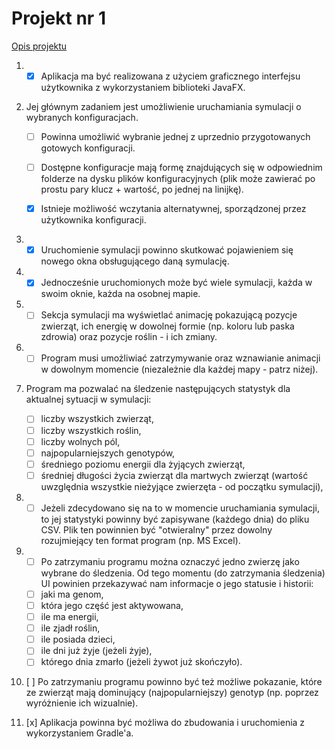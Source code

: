 # Projekt nr 1
[Opis projektu](https://github.com/apohllo/obiektowe-lab/tree/master/proj1)

1. - [x] Aplikacja ma być realizowana z użyciem graficznego interfejsu użytkownika z wykorzystaniem biblioteki JavaFX.

1. Jej głównym zadaniem jest umożliwienie uruchamiania symulacji o wybranych konfiguracjach.
	- [ ] Powinna umożliwić wybranie jednej z uprzednio przygotowanych gotowych konfiguracji.

	- [ ] Dostępne konfiguracje mają formę znajdujących się w odpowiednim folderze na dysku plików konfiguracyjnych (plik może zawierać po prostu pary klucz + wartość, po jednej na linijkę).

	- [x] Istnieje możliwość wczytania alternatywnej, sporządzonej przez użytkownika konfiguracji.

1. - [x] Uruchomienie symulacji powinno skutkować pojawieniem się nowego okna obsługującego daną symulację.

1. - [x] Jednocześnie uruchomionych może być wiele symulacji, każda w swoim oknie, każda na osobnej mapie.

1. - [ ] Sekcja symulacji ma wyświetlać animację pokazującą pozycje zwierząt, ich energię w dowolnej formie (np. koloru lub paska zdrowia) oraz pozycje roślin - i ich zmiany.

1. - [ ] Program musi umożliwiać zatrzymywanie oraz wznawianie animacji w dowolnym momencie (niezależnie dla każdej mapy - patrz niżej).

1. Program ma pozwalać na śledzenie następujących statystyk dla aktualnej sytuacji w symulacji:
	- [ ] liczby wszystkich zwierząt,
	- [ ] liczby wszystkich roślin,
	- [ ] liczby wolnych pól,
	- [ ] najpopularniejszych genotypów,
	- [ ] średniego poziomu energii dla żyjących zwierząt,
	- [ ] średniej długości życia zwierząt dla martwych zwierząt (wartość uwzględnia wszystkie nieżyjące zwierzęta - od początku symulacji),

1. - [ ] Jeżeli zdecydowano się na to w momencie uruchamiania symulacji, to jej statystyki powinny być zapisywane (każdego dnia) do pliku CSV. Plik ten powinnien być "otwieralny" przez dowolny rozujmiejący ten format program (np. MS Excel).

1. - [ ] Po zatrzymaniu programu można oznaczyć jedno zwierzę jako wybrane do śledzenia. Od tego momentu (do zatrzymania śledzenia) UI powinien przekazywać nam informacje o jego statusie i historii:
	- [ ] jaki ma genom,
	- [ ] która jego część jest aktywowana,
	- [ ] ile ma energii,
	- [ ] ile zjadł roślin,
	- [ ] ile posiada dzieci,
	- [ ] ile dni już żyje (jeżeli żyje),
	- [ ] którego dnia zmarło (jeżeli żywot już skończyło).

1. [ ] Po zatrzymaniu programu powinno być też możliwe pokazanie, które ze zwierząt mają dominujący (najpopularniejszy) genotyp (np. poprzez wyróżnienie ich wizualnie).

1. [x] Aplikacja powinna być możliwa do zbudowania i uruchomienia z wykorzystaniem Gradle'a.
